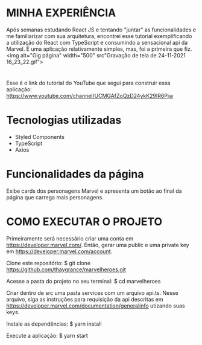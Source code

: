 # MINHA EXPERIÊNCIA

Após semanas estudando React JS e tentando "juntar" as funcionalidades e me familiarizar com sua arquitetura, encontrei esse tutorial exemplificando a utilização do React com TypeScript e consumindo a sensacional api da Marvel. É uma aplicação relativamente simples, mas, foi a primeira que fiz. 
<img alt="Gig página" width="500" src"Gravação de tela de 24-11-2021 16_23_22.gif">

# 
Esse é o link do tutorial do YouTube que segui para construir essa aplicação:
https://www.youtube.com/channel/UCMGAfZoQzD24ykK29IR6Pjw

# Tecnologias utilizadas
- Styled Components
- TypeScript
- Axios

# Funcionalidades da página
Exibe cards dos personagens Marvel e apresenta um botão ao final da página que carrega mais personagens.



# COMO EXECUTAR O PROJETO

Primeiramente será necessário criar uma conta em https://developer.marvel.com/. 
Então, gerar uma public e uma private key em https://developer.marvel.com/account.

Clone este repositório:
$ git clone https://github.com/thaygrance/marvelheroes.git

Acesse a pasta do projeto no seu terminal:
$ cd marvelheroes

Criar dentro de src uma pasta services com um arquivo api.ts. Nesse arquivo, siga as instruções para requisição da api descritas em https://developer.marvel.com/documentation/generalinfo utizando suas keys. 

Instale as dependências:
$ yarn install

Execute a aplicação:
$ yarn start
